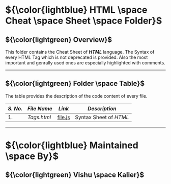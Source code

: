 # ${\color{lightblue} HTML \space Cheat \space Sheet \space Folder}$

## ${\color{lightgreen} Overview}$

This folder contains the Cheat Sheet of ***HTML*** language. The Syntax of every HTML Tag which is not deprecated is provided. Also the most important and
genrally used ones are especially highlighted with comments. 

------

## ${\color{lightgreen} Folder \space Table}$

The table provides the description of the code content of every file.

| ***S. No.*** | ***File Name*** | ***Link*** | ***Description*** |
|-|-|-|-|
| 1. | *Tags.html* | [file.js](https://github.com/VishuKalier2003/Web-Development/blob/main/Node.js/Challenges/file.js) | Syntax Sheet of *HTML* |

------


# ${\color{lightblue} Maintained \space By}$
## ${\color{lightgreen} Vishu \space Kalier}$

